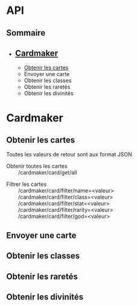 # API
## Sommaire
* ## [Cardmaker](#Cardmaker)
    * [Obtenir les cartes](##Obtenir&nbsp;les&nbsp;cartes)
    * Envoyer une carte
    * Obtenir les classes
    * Obtenir les raretés
    * Obtenir les divinités

# Cardmaker

## Obtenir&nbsp;les&nbsp;cartes  
Toutes les valeurs de retour sont aux format JSON

Obtenir toutes les cartes  
&nbsp;&nbsp;&nbsp;&nbsp;&nbsp;&nbsp;&nbsp;&nbsp;/cardmaker/card/get/all  
  
Filtrer les cartes  
&nbsp;&nbsp;&nbsp;&nbsp;&nbsp;&nbsp;&nbsp;&nbsp;/cardmaker/card/filter/name=\<valeur\>  
&nbsp;&nbsp;&nbsp;&nbsp;&nbsp;&nbsp;&nbsp;&nbsp;/cardmaker/card/filter/class=\<valeur\>  
&nbsp;&nbsp;&nbsp;&nbsp;&nbsp;&nbsp;&nbsp;&nbsp;/cardmaker/card/filter/stat=\<valeur\>  
&nbsp;&nbsp;&nbsp;&nbsp;&nbsp;&nbsp;&nbsp;&nbsp;/cardmaker/card/filter/rarity=\<valeur\>  
&nbsp;&nbsp;&nbsp;&nbsp;&nbsp;&nbsp;&nbsp;&nbsp;/cardmaker/card/filter/god=\<valeur\>  

## Envoyer une carte  

## Obtenir les classes  

## Obtenir les raretés  

## Obtenir les divinités  
